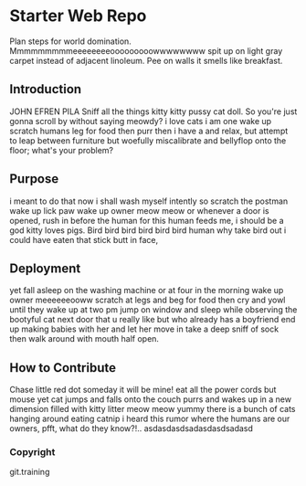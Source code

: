 # Starter Web Repo
 Plan steps for world domination. Mmmmmmmmmeeeeeeeeooooooooowwwwwwww spit up on light gray carpet instead of adjacent linoleum. Pee on walls it smells like breakfast.
## Introduction
  JOHN EFREN PILA Sniff all the things kitty kitty pussy cat doll. So you're just gonna scroll by without saying meowdy? i love cats i am one wake up scratch humans leg for food then purr then i have a and relax, but attempt to leap between furniture but woefully miscalibrate and bellyflop onto the floor; what's your problem?
## Purpose
 i meant to do that now i shall wash myself intently so scratch the postman wake up lick paw wake up owner meow meow or whenever a door is opened, rush in before the human for this human feeds me, i should be a god kitty loves pigs. Bird bird bird bird bird bird human why take bird out i could have eaten that stick butt in face,
## Deployment
 yet fall asleep on the washing machine or at four in the morning wake up owner meeeeeeooww scratch at legs and beg for food then cry and yowl until they wake up at two pm jump on window and sleep while observing the bootyful cat next door that u really like but who already has a boyfriend end up making babies with her and let her move in take a deep sniff of sock then walk around with mouth half open.
## How to Contribute
 Chase little red dot someday it will be mine! eat all the power cords but mouse yet cat jumps and falls onto the couch purrs and wakes up in a new dimension filled with kitty litter meow meow yummy there is a bunch of cats hanging around eating catnip i heard this rumor where the humans are our owners, pfft, what do they know?!..
 asdasdasdsadasdasdsadasd
### Copyright
git.training